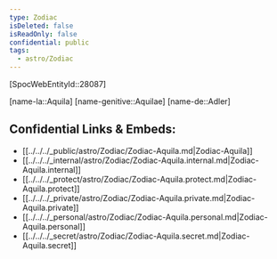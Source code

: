 ```yaml
---
type: Zodiac
isDeleted: false
isReadOnly: false
confidential: public
tags:
  - astro/Zodiac
---
```

[SpocWebEntityId::28087]



[name-la::Aquila]
[name-genitive::Aquilae]
[name-de::Adler]


## Confidential Links & Embeds: 
- [[../../../_public/astro/Zodiac/Zodiac-Aquila.md|Zodiac-Aquila]] 
- [[../../../_internal/astro/Zodiac/Zodiac-Aquila.internal.md|Zodiac-Aquila.internal]] 
- [[../../../_protect/astro/Zodiac/Zodiac-Aquila.protect.md|Zodiac-Aquila.protect]] 
- [[../../../_private/astro/Zodiac/Zodiac-Aquila.private.md|Zodiac-Aquila.private]] 
- [[../../../_personal/astro/Zodiac/Zodiac-Aquila.personal.md|Zodiac-Aquila.personal]] 
- [[../../../_secret/astro/Zodiac/Zodiac-Aquila.secret.md|Zodiac-Aquila.secret]] 
